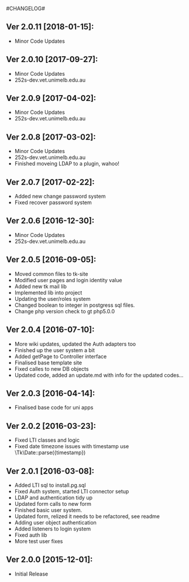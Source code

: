 #CHANGELOG#

Ver 2.0.11 [2018-01-15]:
-------------------------------
 - Minor Code Updates


Ver 2.0.10 [2017-09-27]:
-------------------------------
 - Minor Code Updates
 - 252s-dev.vet.unimelb.edu.au


Ver 2.0.9 [2017-04-02]:
-------------------------------
 - Minor Code Updates
 - 252s-dev.vet.unimelb.edu.au


Ver 2.0.8 [2017-03-02]:
-------------------------------
 - Minor Code Updates
 - 252s-dev.vet.unimelb.edu.au
 - Finished moveing LDAP to a plugin, wahoo!


Ver 2.0.7 [2017-02-22]:
-------------------------------
 - Added new change password system
 - Fixed recover password system


Ver 2.0.6 [2016-12-30]:
-------------------------------
 - Minor Code Updates
 - 252s-dev.vet.unimelb.edu.au


Ver 2.0.5 [2016-09-05]:
-------------------------------
 - Moved common files to tk-site
 - Modified user pages and login identity value
 - Added new tk mail lib
 - Implemented lib into project
 - Updating the user/roles system
 - Changed boolean to integer in postgress sql files.
 - Change php version check to gt php5.0.0


Ver 2.0.4 [2016-07-10]:
-------------------------------
 - More wiki updates, updated the Auth adapters too
 - Finished up the user system a bit
 - Added getPage to Controller interface
 - Finalised base template site
 - Fixed calles to new DB objects
 - Updated code, added an update.md with info for the updated codes...


Ver 2.0.3 [2016-04-14]:
-------------------------------
 - Finalised base code for uni apps


Ver 2.0.2 [2016-03-23]:
-------------------------------
 - Fixed LTI classes and logic
 - Fixed date timezone issues with timestamp use \Tk\Date::parse({timestamp})


Ver 2.0.1 [2016-03-08]:
-------------------------------
 - Added LTI sql to install.pg.sql
 - Fixed Auth system, started LTI connector setup
 - LDAP and authentication tidy up
 - Updated form calls to new form
 - Finished basic user system.
 - Updated form, relized it needs to be refactored, see readme
 - Adding user object authentication
 - Added listeners to login system
 - Fixed auth lib
 - More test user fixes


Ver 2.0.0 [2015-12-01]:
-------------------------------
 - Initial Release

